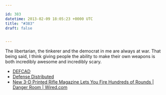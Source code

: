 ```yaml
---

id: 383
datetime: 2013-02-09 18:05:23 +0000 UTC
title: "#383"
draft: false


---
```


The libertarian, the tinkerer and the democrat in me are always at war. That being said, I think giving people the ability to make their own weapons is both incredibly awesome and incredibly scary. 

 
 * [DEFCAD](http://defcad.org/)
 * [Defense Distributed](http://defensedistributed.com/)
 * [New 3-D Printed Rifle Magazine Lets You Fire Hundreds of Rounds | Danger Room | Wired.com](http://www.wired.com/dangerroom/2013/02/printed-magazine/)


